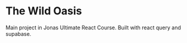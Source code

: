 # The Wild Oasis

Main project in Jonas Ultimate React Course. Built with react query and supabase.
